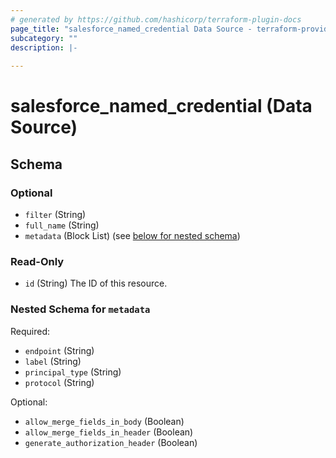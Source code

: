 ```yaml
---
# generated by https://github.com/hashicorp/terraform-plugin-docs
page_title: "salesforce_named_credential Data Source - terraform-provider-salesforce"
subcategory: ""
description: |-
  
---
```


# salesforce_named_credential (Data Source)





<!-- schema generated by tfplugindocs -->
## Schema

### Optional

- `filter` (String)
- `full_name` (String)
- `metadata` (Block List) (see [below for nested schema](#nestedblock--metadata))

### Read-Only

- `id` (String) The ID of this resource.

<a id="nestedblock--metadata"></a>
### Nested Schema for `metadata`

Required:

- `endpoint` (String)
- `label` (String)
- `principal_type` (String)
- `protocol` (String)

Optional:

- `allow_merge_fields_in_body` (Boolean)
- `allow_merge_fields_in_header` (Boolean)
- `generate_authorization_header` (Boolean)
